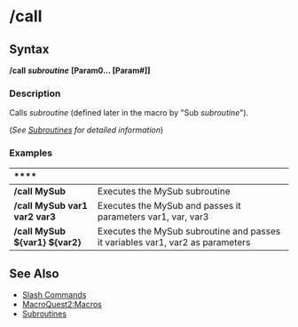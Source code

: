 # /call

## Syntax

**/call** _**subroutine**_ **\[Param0... \[Param\#\]\]**

### Description

Calls _subroutine_ \(defined later in the macro by "Sub _subroutine_"\).

\(_See_ [_Subroutines_](../../documentation/subroutines.md) _for detailed information_\)

### Examples

| \*\*\*\* |  |
| :--- | :--- |
| **/call MySub** | Executes the MySub subroutine |
| **/call MySub var1 var2 var3** | Executes the MySub and passes it parameters var1, var, var3 |
| **/call MySub ${var1} ${var2}** | Executes the MySub subroutine and passes it variables var1, var2 as parameters |

## See Also

* [Slash Commands](../slash-commands/)
* [MacroQuest2:Macros](../../documentation/macroquest2-macros.md)
* [Subroutines](../../documentation/subroutines.md)

